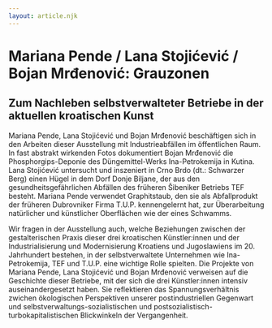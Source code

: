 ```yaml
---
layout: article.njk
---
```


# Mariana Pende / Lana Stojićević / Bojan Mrđenović: Grauzonen

## Zum Nachleben selbstverwalteter Betriebe in der aktuellen kroatischen Kunst

  Mariana Pende, Lana Stojićević und Bojan Mrđenović beschäftigen sich in den Arbeiten dieser Ausstellung mit Industrieabfällen im öffentlichen Raum. In fast abstrakt wirkenden Fotos dokumentiert Bojan Mrđenović die Phosphorgips-Deponie des Düngemittel-Werks Ina-Petrokemija in Kutina. Lana Stojićević untersucht und inszeniert in Crno Brdo (dt.: Schwarzer Berg) einen Hügel in dem Dorf Donje Biljane, der aus den gesundheitsgefährlichen Abfällen des früheren Šibeniker Betriebs TEF besteht. Mariana Pende verwendet Graphitstaub, den sie als Abfallprodukt der früheren Dubrovniker Firma T.U.P. kennengelernt hat, zur Überarbeitung natürlicher und künstlicher Oberflächen wie der eines Schwamms.
  


Wir fragen in der Ausstellung auch, welche Beziehungen zwischen der gestalterischen Praxis dieser drei kroatischen Künstler:innen und der Industrialisierung und Modernisierung Kroatiens und Jugoslawiens im 20. Jahrhundert bestehen, in der selbstverwaltete Unternehmen wie Ina-Petrokemija, TEF und T.U.P. eine wichtige Rolle spielten. Die Projekte von Mariana Pende, Lana Stojićević und Bojan Mrđenović verweisen auf die Geschichte dieser Betriebe, mit der sich die drei Künstler:innen intensiv auseinandergesetzt haben. Sie reflektieren das Spannungsverhältnis zwichen ökologischen Perspektiven unserer postindustriellen Gegenwart und selbstverwaltungs-sozialistischen und postsozialistisch-turbokapitalistischen Blickwinkeln der Vergangenheit.





